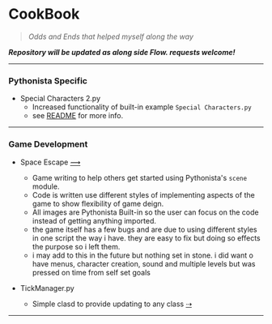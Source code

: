 # CookBook
> *Odds and Ends that helped myself along the way*

***Repository will be updated as along side  Flow. requests welcome!***
 
---


### Pythonista Specific
* Special Characters 2.py
   - Increased functionality of built-in example `Special Characters.py`
   - see [README](https://github.com/StephenFrey/CookBook/tree/master/Pythonista/Keyboard/Special%20Characters%202) for more info.
   
---

### Game Development
* Space Escape [⟿](https://github.com/StephenFrey/CookBook/blob/master/Pythonista/GameDevelopment/SPACE%20ESCAPE/space_ecape.py)
  - Game writing to help others get started using Pythonista's `scene` module.
  - Code is written use different styles of implementing aspects of the game to show flexibility of game deign. 
  - All images are Pythonista Built-in so the user can focus on the code instead of getting anything imported.
  - the game itself has a few bugs and are due to using different styles in one script the way i have. they are easy to fix but doing so effects the purpose so i left them.
  - i may add to this in the future but nothing set in stone. i did want o have menus, character creation, sound and multiple levels but was pressed on time from self set goals

  
 * TickManager.py
    - Simple clasd to provide updating to any class
    [⇢](https://github.com/StephenFrey/CookBook/blob/master/Pythonista/GameDevelopment/TickManager.py)

 
  ---
